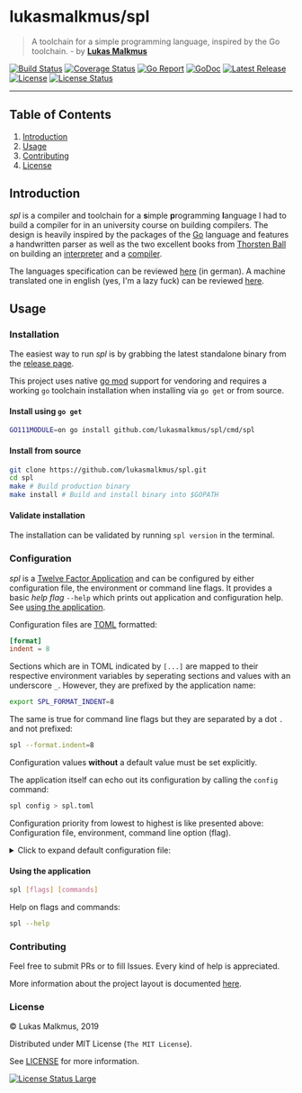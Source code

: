 # lukasmalkmus/spl

> A toolchain for a simple programming language, inspired by the Go toolchain. - by **[Lukas Malkmus]**

[![Build Status][build_badge]][build]
[![Coverage Status][coverage_badge]][coverage]
[![Go Report][report_badge]][report]
[![GoDoc][docs_badge]][docs]
[![Latest Release][release_badge]][release]
[![License][license_badge]][license]
[![License Status][license_status_badge]][license_status]

---

## Table of Contents

1. [Introduction](#introduction)
1. [Usage](#usage)
1. [Contributing](#contributing)
1. [License](#license)

## Introduction

*spl* is a compiler and toolchain for a **s**imple **p**rogramming **l**anguage
I had to build a compiler for in an university course on building compilers. The
design is heavily inspired by the packages of the [Go][go] language and features
a handwritten parser as well as the two excellent books from [Thorsten Ball] on
building an [interpreter][interpreter_book] and a [compiler][compiler_book]. 

The languages specification can be reviewed [here][spl_spec] (in german).
A machine translated one in english (yes, I'm a lazy fuck) can be reviewed
[here][docs].

## Usage

### Installation

The easiest way to run *spl* is by grabbing the latest standalone binary from
the [release page][release].

This project uses native [go mod] support for vendoring and requires a working
`go` toolchain installation when installing via `go get` or from source.

#### Install using `go get`

```bash
GO111MODULE=on go install github.com/lukasmalkmus/spl/cmd/spl
```

#### Install from source

```bash
git clone https://github.com/lukasmalkmus/spl.git
cd spl
make # Build production binary
make install # Build and install binary into $GOPATH
```

#### Validate installation

The installation can be validated by running `spl version` in the terminal.

### Configuration

*spl* is a [Twelve Factor Application] and can be configured by either
configuration file, the environment or command line flags. It provides a basic
*help flag* `--help` which prints out application and configuration help. See
[using the application](#using-the-application).

Configuration files are [TOML] formatted:

```toml
[format]
indent = 8
```

Sections which are in TOML indicated by `[...]` are mapped to their respective
environment variables by seperating sections and values with an underscore `_`.
However, they are prefixed by the application name:

```bash
export SPL_FORMAT_INDENT=8
```

The same is true for command line flags but they are separated by a dot `.` and
not prefixed:

```bash
spl --format.indent=8
```

Configuration values **without** a default value must be set explicitly.

The application itself can echo out its configuration by calling the `config`
command:

```bash
spl config > spl.toml
```

Configuration priority from lowest to highest is like presented above:
Configuration file, environment, command line option (flag).

<details>
<summary>Click to expand default configuration file:</summary>

```toml
# SPL COMPILER TOOLCHAIN CONFIGURATION

# Source code formatter configuration.
[format]
# Indentation width used.
indent = 4

```

</details>

#### Using the application

```bash
spl [flags] [commands]
```

Help on flags and commands:

```bash
spl --help
```

### Contributing

Feel free to submit PRs or to fill Issues. Every kind of help is appreciated.

More information about the project layout is documented
[here](.github/project_layout.md).

### License

© Lukas Malkmus, 2019

Distributed under MIT License (`The MIT License`).

See [LICENSE](LICENSE) for more information.

[![License Status Large][license_status_large_badge]][license_status_large]

<!-- Links -->
[Lukas Malkmus]: https://github.com/lukasmalkmus
[go]: https://golang.org
[Thorsten Ball]: https://github.com/mrnugget
[interpreter_book]: https://interpreterbook.com
[compiler_book]: https://compilerbook.com
[spl_spec]: https://homepages.thm.de/~hg52/lv/compiler/praktikum/SPL-1.2.html
[go mod]: https://golang.org/cmd/go/#hdr-Module_maintenance
[Twelve Factor Application]: https://12factor.net
[TOML]: https://github.com/toml-lang/toml

<!-- Badges -->
[build]: https://travis-ci.com/lukasmalkmus/spl
[build_badge]: https://img.shields.io/travis/com/lukasmalkmus/spl.svg?style=flat-square
[coverage]: https://codecov.io/gh/lukasmalkmus/spl
[coverage_badge]: https://img.shields.io/codecov/c/github/lukasmalkmus/spl.svg?style=flat-square
[report]: https://goreportcard.com/report/github.com/lukasmalkmus/spl
[report_badge]: https://goreportcard.com/badge/github.com/lukasmalkmus/spl?style=flat-square
[docs]: https://godoc.org/github.com/lukasmalkmus/spl
[docs_badge]: https://img.shields.io/badge/godoc-reference-blue.svg?style=flat-square
[release]: https://github.com/lukasmalkmus/spl/releases
[release_badge]: https://img.shields.io/github/release/lukasmalkmus/spl.svg?style=flat-square
[license]: https://opensource.org/licenses/MIT
[license_badge]: https://img.shields.io/github/license/lukasmalkmus/spl.svg?color=blue&style=flat-square
[license_status]: https://app.fossa.com/projects/git%2Bgithub.com%2Flukasmalkmus%2Fspl?ref=badge_shield
[license_status_badge]: https://app.fossa.com/api/projects/git%2Bgithub.com%2Flukasmalkmus%2Fspl.svg
[license_status_large]: https://app.fossa.com/projects/git%2Bgithub.com%2Flukasmalkmus%2Fspl?ref=badge_large
[license_status_large_badge]: https://app.fossa.com/api/projects/git%2Bgithub.com%2Flukasmalkmus%2Fspl.svg?type=large

